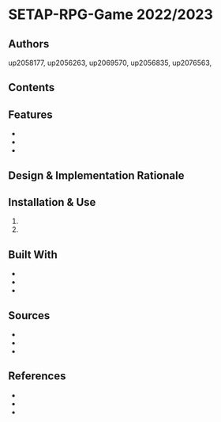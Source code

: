 # SETAP-RPG-Game 2022/2023

## Authors
  up2058177,
  up2056263,
  up2069570,
  up2056835,
  up2076563,
  
## Contents
  
## Features
  *
  *
  *

## Design & Implementation Rationale
  
## Installation & Use
1. 

2. 


## Built With
  *
  *
  *

## Sources
  *
  *
  *
  
## References
  *
  *
  *
